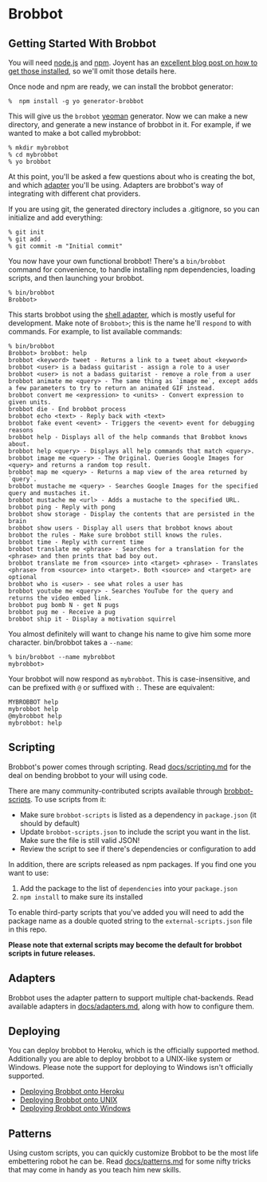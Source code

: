 # Brobbot

## Getting Started With Brobbot

You will need [node.js](http://nodejs.org/) and [npm](https://npmjs.org/). Joyent has
an [excellent blog post on how to get those installed](http://joyent.com/blog/installing-node-and-npm), so we'll omit those details here.

Once node and npm are ready, we can install the brobbot generator:

    %  npm install -g yo generator-brobbot

This will give us the `brobbot` [yeoman](http://yeoman.io/) generator. Now we
can make a new directory, and generate a new instance of brobbot in it. For example, if
we wanted to make a bot called mybrobbot:


    % mkdir mybrobbot
    % cd mybrobbot
    % yo brobbot

At this point, you'll be asked a few questions about who is creating the bot,
and which [adapter](adapters.md) you'll be using. Adapters are brobbot's way of
integrating with different chat providers.

If you are using git, the generated directory includes a .gitignore, so you can
initialize and add everything:

    % git init
    % git add .
    % git commit -m "Initial commit"

You now have your own functional brobbot! There's a `bin/brobbot`
command for convenience, to handle installing npm dependencies, loading scripts,
and then launching your brobbot.

    % bin/brobbot
    Brobbot>

This starts brobbot using the [shell adapter](adapters/shell.md), which
is mostly useful for development. Make note of  `Brobbot>`; this is the name he'll
`respond` to with commands. For example, to list available commands:

    % bin/brobbot
    Brobbot> brobbot: help
    brobbot <keyword> tweet - Returns a link to a tweet about <keyword>
    brobbot <user> is a badass guitarist - assign a role to a user
    brobbot <user> is not a badass guitarist - remove a role from a user
    brobbot animate me <query> - The same thing as `image me`, except adds a few parameters to try to return an animated GIF instead.
    brobbot convert me <expression> to <units> - Convert expression to given units.
    brobbot die - End brobbot process
    brobbot echo <text> - Reply back with <text>
    brobbot fake event <event> - Triggers the <event> event for debugging reasons
    brobbot help - Displays all of the help commands that Brobbot knows about.
    brobbot help <query> - Displays all help commands that match <query>.
    brobbot image me <query> - The Original. Queries Google Images for <query> and returns a random top result.
    brobbot map me <query> - Returns a map view of the area returned by `query`.
    brobbot mustache me <query> - Searches Google Images for the specified query and mustaches it.
    brobbot mustache me <url> - Adds a mustache to the specified URL.
    brobbot ping - Reply with pong
    brobbot show storage - Display the contents that are persisted in the brain
    brobbot show users - Display all users that brobbot knows about
    brobbot the rules - Make sure brobbot still knows the rules.
    brobbot time - Reply with current time
    brobbot translate me <phrase> - Searches for a translation for the <phrase> and then prints that bad boy out.
    brobbot translate me from <source> into <target> <phrase> - Translates <phrase> from <source> into <target>. Both <source> and <target> are optional
    brobbot who is <user> - see what roles a user has
    brobbot youtube me <query> - Searches YouTube for the query and returns the video embed link.
    brobbot pug bomb N - get N pugs
    brobbot pug me - Receive a pug
    brobbot ship it - Display a motivation squirrel

You almost definitely will want to change his name to give him some more character. bin/brobbot takes a `--name`:

    % bin/brobbot --name mybrobbot
    mybrobbot>

Your brobbot will now respond as `mybrobbot`. This is
case-insensitive, and can be prefixed with `@` or suffixed with `:`. These are equivalent:

    MYBROBBOT help
    mybrobbot help
    @mybrobbot help
    mybrobbot: help

## Scripting

Brobbot's power comes through scripting. Read [docs/scripting.md](scripting.md) for the deal on bending brobbot to your will using code.

There are many community-contributed scripts available through [brobbot-scripts](https://github.com/github/brobbot-scripts). To use scripts from it:

* Make sure `brobbot-scripts` is listed as a dependency in `package.json` (it should by default)
* Update `brobbot-scripts.json` to include the script you want in the list. Make sure the file is still valid JSON!
* Review the script to see if there's dependencies or configuration to add

In addition, there are scripts released as npm packages. If you find one you want to use:

1. Add the package to the list of `dependencies` into your `package.json`
2. `npm install` to make sure its installed

To enable third-party scripts that you've added you will need to add the package
name as a double quoted string to the `external-scripts.json` file in this repo.

**Please note that external scripts may become the default for brobbot scripts in future releases.**

## Adapters

Brobbot uses the adapter pattern to support multiple chat-backends. Read available adapters in [docs/adapters.md](adapters.md), along with how to configure them.

## Deploying

You can deploy brobbot to Heroku, which is the officially supported method.
Additionally you are able to deploy brobbot to a UNIX-like system or Windows.
Please note the support for deploying to Windows isn't officially supported.

* [Deploying Brobbot onto Heroku](deploying/heroku.md)
* [Deploying Brobbot onto UNIX](deploying/unix.md)
* [Deploying Brobbot onto Windows](deploying/windows.md)

## Patterns

Using custom scripts, you can quickly customize Brobbot to be the most life embettering robot he can be. Read [docs/patterns.md](patterns.md) for some nifty tricks that may come in handy as you teach him new skills.
